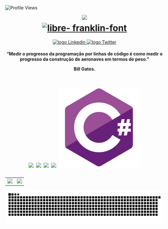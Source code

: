![Profile Views](http://estruyf-github.azurewebsites.net/api/VisitorHit?user=alefgaigher&repo=alefgaigher&countColorcountColor)

<img align="right" src="https://images.vexels.com/media/users/3/202526/isolated/lists/1c2ebd49adf69af3336b073db877bb3b-icone-de-desenho-de-avatar-de-gato-preto.png" width="260" />

<div align="center">
 <h1> 
   <a href="https://fontmeme.com/fonts/libre-franklin-font/"><img src="https://i.ibb.co/n7cXJPt/ad9cf6ceb4bed7140c5438f1a2947762.png" alt="libre-           franklin-font" border="0">
   </a>
 </h1>
</div>

<p align="center">
   <a href="https://www.linkedin.com/in/alefgaigher/">
    <img alt="logo Linkedin" src="https://img.shields.io/badge/-LinkedIn-blue?style=flat-square&logo=Linkedin&logoColor=white&link=https://www.linkedin.com/in/alefgaigher/">
  </a>
  
<a href="https://twitter.com/AlefGaigher">
    <img alt="logo Twitter" src="https://img.shields.io/badge/-Twitter-1ca0f1?style=flat-square&labelColor=1ca0f1&logo=twitter&logoColor=white&link=https://twitter.com/AlefGaigher">
  </a>
</p>

<h4 align="center"> 
  “Medir o progresso da programação por linhas de código é como medir o progresso da construção de aeronaves em termos de peso.”<p>
   Bill Gates.
</h4>

<br>

<p align="center">
  <!-- HTML Icon -->
  <img src="https://user-images.githubusercontent.com/35739995/122654956-2b934900-d125-11eb-94b1-58102216fa9f.png">&nbsp;
  <!-- CSS Icon -->
  <img src="https://user-images.githubusercontent.com/35739995/122655003-80cf5a80-d125-11eb-9718-c0d416a29986.png">&nbsp;
  <!-- JS Icon -->
  <img src="https://user-images.githubusercontent.com/35739995/122655023-a78d9100-d125-11eb-89b8-f006041d9d4a.png">&nbsp;
  <!-- React Icon -->
  <!--<img src="https://user-images.githubusercontent.com/35739995/122655062-094dfb00-d126-11eb-963a-44b2ef1528f2.png">&nbsp;-->
  <!-- Graphql Icon -->
  <!--<img src="https://user-images.githubusercontent.com/35739995/122655295-a3627300-d127-11eb-831b-22fe3c2b4814.png">&nbsp;-->
  <!-- Python Icon -->
  <!--<img height='40' src="https://user-images.githubusercontent.com/35739995/122655475-c0e40c80-d128-11eb-9608-c8667123c1b4.png">&nbsp;-->
  <!-- Git Icon -->
  <img src="https://user-images.githubusercontent.com/35739995/122655117-7c577180-d126-11eb-9b30-3591b1252bb5.png">&nbsp;
  <!--C# Icon-->
  <img src="https://raw.githubusercontent.com/devicons/devicon/master/icons/csharp/csharp-original.svg">&nbsp;
</p>

<table align="left">
  <row>
    <td>
     <!-- Card -->
      <img height='172' src='https://github-readme-stats.vercel.app/api/top-langs/?username=alefgaigher&layout=compact&theme=react'>
    </td>
    <td>
      <img height='172' src='https://github-readme-stats.vercel.app/api?username=alefgaigher&show_icons=true&theme=react'>
    </td>
  </row>
</table> 

![Snake animation](https://github.com/alefgaigher/alefgaigher/blob/output/github-contribution-grid-snake.svg)
